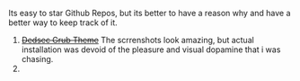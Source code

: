 Its easy to star Github Repos, but its better to have a reason why and have a better way to keep track of it. 

1. ~~[Dedsec Grub Theme](https://github.com/VandalByte/dedsec-grub2-theme)~~ The scrrenshots look amazing, but actual installation was devoid of the pleasure and visual dopamine that i was chasing. 
2.  
